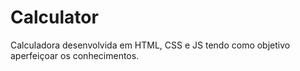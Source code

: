 # Calculator
Calculadora desenvolvida em HTML, CSS e JS tendo como objetivo aperfeiçoar os conhecimentos.
